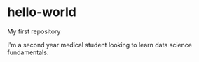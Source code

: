 # hello-world
My first repository

I'm a second year medical student looking to learn data science fundamentals.
